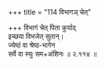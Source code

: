 +++
title = "114 विभागञ् चेत्"

+++
विभागं चेत् पिता कुर्याद्  
इच्छया विभजेत् सुतान्।  
ज्येष्ठं वा श्रेष्ठ-भागेन  
सर्वे वा स्युः सम+अंशिनः  ॥ २.११४ ॥